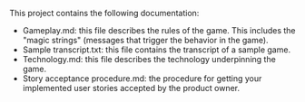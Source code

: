 This project contains the following documentation:

 * Gameplay.md: this file describes the rules of the game. This includes the "magic strings" (messages that trigger the behavior in the game).
 * Sample transcript.txt: this file contains the transcript of a sample game.
 * Technology.md: this file describes the technology underpinning the game.
 * Story acceptance procedure.md: the procedure for getting your implemented user stories accepted by the product owner.
 
